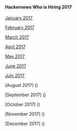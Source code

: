 #### Hackernews Who is Hiring 2017

[January 2017](https://news.ycombinator.com/item?id=13301832)

[February 2017](https://news.ycombinator.com/item?id=13541679)

[March 2017](https://news.ycombinator.com/item?id=13764728)

[April 2017](https://news.ycombinator.com/item?id=14023198)

[May 2017](https://news.ycombinator.com/item?id=14238005)

[June 2017](https://news.ycombinator.com/item?id=14460777)

[July 2017](https://news.ycombinator.com/item?id=14688684)

[August 2017]
()

[September 2017]
()

[October 2017]
()

[November 2017]
()

[December 2017]
()
